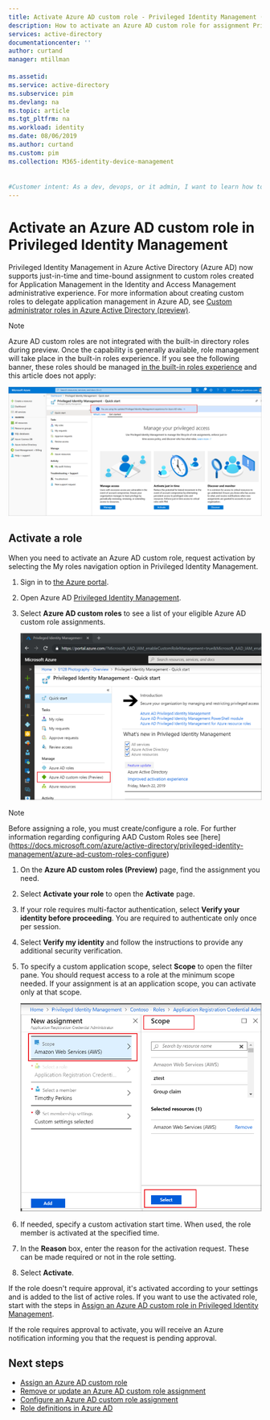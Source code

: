 ```yaml
---
title: Activate Azure AD custom role - Privileged Identity Management (PIM)
description: How to activate an Azure AD custom role for assignment Privileged Identity Management (PIM)
services: active-directory
documentationcenter: ''
author: curtand
manager: mtillman

ms.assetid: 
ms.service: active-directory
ms.subservice: pim
ms.devlang: na
ms.topic: article
ms.tgt_pltfrm: na
ms.workload: identity
ms.date: 08/06/2019
ms.author: curtand
ms.custom: pim 
ms.collection: M365-identity-device-management


#Customer intent: As a dev, devops, or it admin, I want to learn how to activate Azure AD custom roles, so that I can grant access to resources using this new capability.
---
```


# Activate an Azure AD custom role in Privileged Identity Management

Privileged Identity Management in Azure Active Directory (Azure AD) now supports just-in-time and time-bound assignment to custom roles created for Application Management in the Identity and Access Management administrative experience. For more information about creating custom roles to delegate application management in Azure AD, see [Custom administrator roles in Azure Active Directory (preview)](../users-groups-roles/roles-custom-overview.md).

> [!NOTE]
> Azure AD custom roles are not integrated with the built-in directory roles during preview. Once the capability is generally available, role management will take place in the built-in roles experience. If you see the following banner, these roles should be managed [in the built-in roles experience](pim-how-to-activate-role.md) and this article does not apply:
>
> [![](media/pim-how-to-add-role-to-user/pim-new-version.png "Select Azure AD > Privileged Identity Management")](media/pim-how-to-add-role-to-user/pim-new-version.png#lightbox)

## Activate a role

When you need to activate an Azure AD custom role, request activation by selecting the My roles navigation option in Privileged Identity Management.

1. Sign in to [the Azure portal](https://portal.azure.com).
1. Open Azure AD [Privileged Identity Management](https://portal.azure.com/?Microsoft_AAD_IAM_enableCustomRoleManagement=true&Microsoft_AAD_IAM_enableCustomRoleAssignment=true&feature.rbacv2roles=true&feature.rbacv2=true&Microsoft_AAD_RegisteredApps=demo#blade/Microsoft_Azure_PIMCommon/CommonMenuBlade/quickStart).

1. Select **Azure AD custom roles** to see a list of your eligible Azure AD custom role assignments.

   ![See the list of eligible Azure AD custom role assignments](./media/azure-ad-custom-roles-activate/view-preview-roles.png)

> [!Note] 
>  Before assigning a role, you must create/configure a role. For further information regarding configuring AAD Custom Roles see [here] (https://docs.microsoft.com/azure/active-directory/privileged-identity-management/azure-ad-custom-roles-configure)

1. On the **Azure AD custom roles (Preview)** page, find the assignment you need.
1. Select **Activate your role** to open the **Activate** page.
1. If your role requires multi-factor authentication, select **Verify your identity before proceeding**. You are required to authenticate only once per session.
1. Select **Verify my identity** and follow the instructions to provide any additional security verification.
1. To specify a custom application scope, select **Scope** to open the filter pane. You should request access to a role at the minimum scope needed. If your assignment is at an application scope, you can activate only at that scope.

   ![Assign an Azure AD resource scope to the role assignment](./media/azure-ad-custom-roles-activate/assign-scope.png)

1. If needed, specify a custom activation start time. When used, the role member is activated at the specified time.
1. In the **Reason** box, enter the reason for the activation request. These can be made required or not in the role setting.
1. Select **Activate**.

If the role doesn't require approval, it's activated according to your settings and is added to the list of active roles. If you want to use the activated role, start with the steps in [Assign an Azure AD custom role in Privileged Identity Management](azure-ad-custom-roles-assign.md).

If the role requires approval to activate, you will receive an Azure notification informing you that the request is pending approval.

## Next steps

- [Assign an Azure AD custom role](azure-ad-custom-roles-assign.md)
- [Remove or update an Azure AD custom role assignment](azure-ad-custom-roles-update-remove.md)
- [Configure an Azure AD custom role assignment](azure-ad-custom-roles-configure.md)
- [Role definitions in Azure AD](../users-groups-roles/directory-assign-admin-roles.md)
